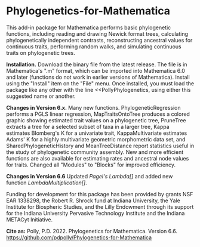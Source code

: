 # Phylogenetics-for-Mathematica
This add-in package for Mathematica performs basic phylogenetic functions, including reading and drawing Newick format trees, calculating phylogenetically independent contrasts, reconstructing ancestral values for continuous traits, performing random walks, and simulating continuous traits on phylogenetic trees.

<b>Installation.</b> Download the binary file from the latest release.  The file is in Mathematica's ".m" format, which can be imported into Mathematica 6.0 and later (functions do not work in earlier versions of Mathematica). Install using the "Install" item on the "File" menu. Once installed, you must load the package like any other with the line <<PollyPhylogenetics, using either this suggested name or another.

<b>Changes in Version 6.x.</b>  Many new functions.  PhylogeneticRegression performs a PGLS linear regression, MapTraitsOntoTree produces a colored graphic showing estimated trait values on a phylogenetic tree, PruneTree extracts a tree for a selected subset of taxa in a larger tree, Kappa estimates Blomberg's K for a univariate trait, KappaMultivariate estimates Adams' K for a highly multivariate geometric morphometric data set, and SharedPhylogeneticHistory and MeanTreeDistance report statistics useful in the study of phylogenetic community assembly.  New and more efficient functions are also available for estimating rates and ancestral node values for traits.  Changed all "Modules" to "Blocks" for improved efficiency.

<b>Changes in Version 6.6</b> Updated <i>Pagel's Lambda[]</i> and added new function <i>LambdaMultiplication[]</i>.

Funding for development for this package has been provided by grants NSF EAR 1338298, the Robert R. Shrock fund at Indiana University, the Yale Institute for Biospheric Studies, and the Lilly Endowment through its support for the Indiana University Pervasive Technology Institute and the Indiana METACyt Initiative.

<b>Cite as:</b> Polly, P.D. 2022. Phylogenetics for Mathematica. Version 6.6. https://github.com/pdpolly/Phylogenetics-for-Mathematica
